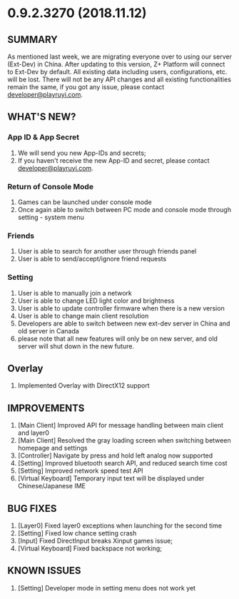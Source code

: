 # 0.9.2.3270 (2018.11.12)

## SUMMARY
As mentioned last week, we are migrating everyone over to using our server (Ext-Dev) in China. After updating to this version, Z+ Platform will connect to Ext-Dev by default. All existing data including users, configurations, etc. will be lost. There will not be any API changes and all existing functionalities remain the same, if you got any issue, please contact developer@playruyi.com.


## WHAT'S NEW?   

### App ID & App Secret
1. We will send you new App-IDs and secrets;
1. If you haven't receive the new App-ID and secret, please contact developer@playruyi.com.

### Return of Console Mode
1. Games can be launched under console mode
1. Once again able to switch between PC mode and console mode through setting - system menu

### Friends
1. User is able to search for another user through friends panel
1. User is able to send/accept/ignore friend requests

### Setting
1. User is able to manually join a network
1. User is able to change LED light color and brightness
1. User is able to update controller firmware when there is a new version
1. User is able to change main client resolution
1. Developers are able to switch between new ext-dev server in China and old server in Canada
1. please note that all new features will only be on new server, and old server will shut down in the new future.

## Overlay
1. Implemented Overlay with DirectX12 support

## IMPROVEMENTS
1. [Main Client] Improved API for message handling between main client and layer0
1. [Main Client] Resolved the gray loading screen when switching between homepage and settings
1. [Controller] Navigate by press and hold left analog now supported
1. [Setting] Improved bluetooth search API, and reduced search time cost
1. [Setting] Improved network speed test API
1. [Virtual Keyboard] Temporary input text will be displayed under Chinese/Japanese IME

## BUG FIXES
1. [Layer0] Fixed layer0 exceptions when launching for the second time
1. [Setting] Fixed low chance setting crash
1. [Input] Fixed DirectInput breaks Xinput games issue;
1. [Virtual Keyboard] Fixed backspace not working;


## KNOWN ISSUES
1. [Setting] Developer mode in setting menu does not work yet
